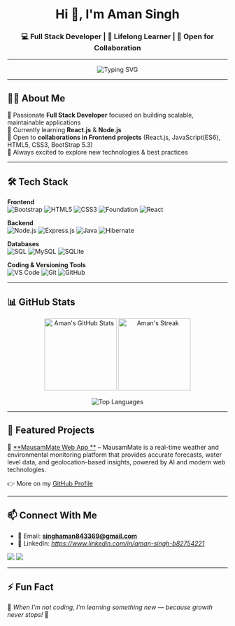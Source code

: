 <!-- Typing Intro -->
<h1 align="center">Hi 👋, I'm Aman Singh</h1>
<h3 align="center">💻 Full Stack Developer | 🌱 Lifelong Learner | 🚀 Open for Collaboration</h3>

---

<!-- Typing SVG -->
<div align="center">
  <img src="https://readme-typing-svg.demolab.com?font=Fira+Code&size=22&pause=1000&color=FFA500&width=340&lines=Web+Developer;Backend+Developer;Java+Full+Stack+Developer;Learning+Python+%26+Tkinter;Always+Eager+to+Explore+New+Tech" alt="Typing SVG" />
</div>



---

## 👨‍💻 About Me  

🔹 Passionate **Full Stack Developer** focused on building scalable, maintainable applications  
🔹 Currently learning **React.js** & **Node.js**  
🔹 Open to **collaborations in Frontend projects** (React.js, JavaScript(ES6), HTML5, CSS3, BootStrap 5.3)  
🔹 Always excited to explore new technologies & best practices 


---

## 🛠️ Tech Stack  


**Frontend**  
![Bootstrap](https://img.shields.io/badge/Bootstrap-7952B3?style=for-the-badge&logo=bootstrap&logoColor=white)
![HTML5](https://img.shields.io/badge/HTML5-E34F26?style=for-the-badge&logo=html5&logoColor=white)
![CSS3](https://img.shields.io/badge/CSS3-1572B6?style=for-the-badge&logo=css3&logoColor=white)
![Foundation](https://img.shields.io/badge/Foundation-000000?style=for-the-badge&logo=foundation&logoColor=white)
![React](https://img.shields.io/badge/React-20232A?style=for-the-badge&logo=react&logoColor=61DAFB)

**Backend**  
![Node.js](https://img.shields.io/badge/Node.js-339933?style=for-the-badge&logo=nodedotjs&logoColor=white)
![Express.js](https://img.shields.io/badge/Express.js-000000?style=for-the-badge&logo=express&logoColor=white)
![Java](https://img.shields.io/badge/Java-ED8B00?style=for-the-badge&logo=openjdk&logoColor=white)
![Hibernate](https://img.shields.io/badge/Hibernate-59666C?style=for-the-badge&logo=hibernate&logoColor=white)

**Databases**  
![SQL](https://img.shields.io/badge/SQL-4479A1?style=for-the-badge&logo=sql&logoColor=white)
![MySQL](https://img.shields.io/badge/MySQL-005C84?style=for-the-badge&logo=mysql&logoColor=white)
![SQLite](https://img.shields.io/badge/SQLite-07405E?style=for-the-badge&logo=sqlite&logoColor=white)

**Coding & Versioning Tools**  
![VS Code](https://img.shields.io/badge/VSCode-007ACC?style=for-the-badge&logo=visual-studio-code&logoColor=white)
![Git](https://img.shields.io/badge/Git-F05033?style=for-the-badge&logo=git&logoColor=white)
![GitHub](https://img.shields.io/badge/GitHub-100000?style=for-the-badge&logo=github&logoColor=white)

---

## 📊 GitHub Stats  

<p align="center">
  <img src="https://github-readme-stats.vercel.app/api?username=Amansingh843369&show_icons=true&theme=tokyonight&hide_border=true" alt="Aman's GitHub Stats" height="165"/>
  <img src="https://github-readme-streak-stats.herokuapp.com/?user=Amansingh843369&theme=tokyonight&hide_border=true" alt="Aman's Streak" height="165"/>
</p>

<p align="center">
  <img src="https://github-readme-stats.vercel.app/api/top-langs/?username=Amansingh843369&layout=compact&theme=tokyonight&hide_border=true" alt="Top Languages"/>
</p>

---

## 🚀 Featured Projects  

🔹 [**MausamMate Web App **](#) – MausamMate is a real-time weather and environmental monitoring platform that provides accurate forecasts, water level data, and geolocation-based insights, powered by AI and modern web technologies.  
 

👉 More on my [GitHub Profile](https://github.com/Amansingh843369)  

---

## 📫 Connect With Me  

- 📧 Email: **singhaman843369@gmail.com**  
- 💼 LinkedIn: *https://www.linkedin.com/in/aman-singh-b82754221* 
  

<p align="left">
<a href="https://github.com/Amansingh843369" target="_blank"><img src="https://img.shields.io/badge/GitHub-%23121011.svg?&style=for-the-badge&logo=github&logoColor=white" /></a>
<a href="mailto:singhaman843369@gmail.com" target="_blank"><img src="https://img.shields.io/badge/Gmail-D14836.svg?&style=for-the-badge&logo=gmail&logoColor=white" /></a>
</p>

---

## ⚡ Fun Fact  
🌟 *When I’m not coding, I’m learning something new — because growth never stops!* 🚀  
